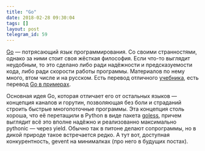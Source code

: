 ```yaml
---
title: "Go"
date: 2018-02-28 09:30:04
tags: []
layout: post
telegram_id: 59
---
```


[Go](https://ru.wikipedia.org/wiki/Go) — потрясающий язык программирования. Со своими странностями, однако за ними стоит своя жёсткая философия. Если что-то выглядит неудобным, то это сделано либо ради надёжности и предсказуемости кода, либо ради скорости работы программы. Материалов по нему много, втом числе и на русском. Есть перевод отличного [учебника](http://golang-book.ru/), есть перевод [Go в примерах](https://gobyexample.ru/).

Основная идея Go, которая отличает его от остальных языков — концепция каналов и горутин, позволяющая без боли и страданий строить быстрые многопоточные программы. Эта концепция столь хороша, что её перетащили в Python в виде пакета [goless](https://github.com/rgalanakis/goless), причем выглядит всё это вполне надёжно и реализованно максимально pythonic — через yield. Обычно так в питоне делают сопрограммы, но в дикой природе такое встречается редко. А тут вот, доступная конкурентность, gevent на минималках (про него в будущих постах).
